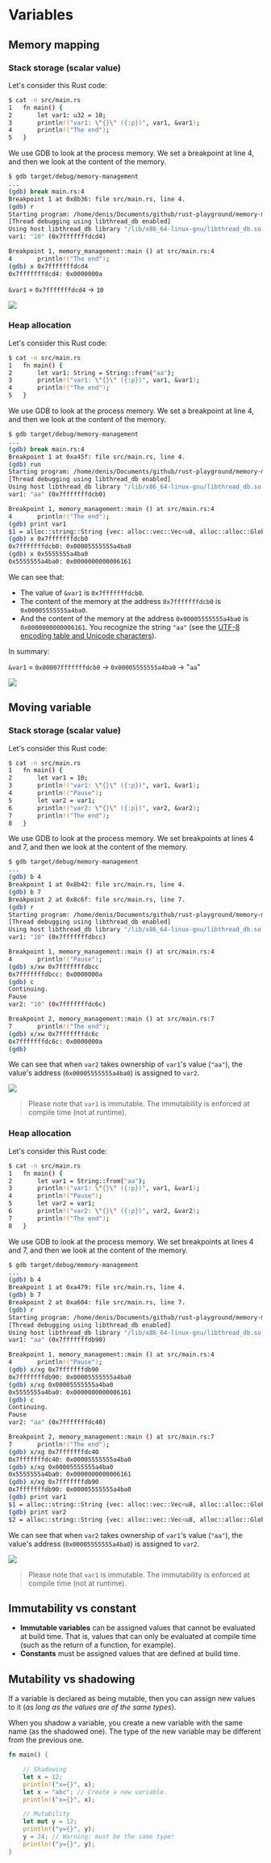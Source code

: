 # Variables

## Memory mapping

### Stack storage (scalar value)

Let's consider this Rust code:

```bash
$ cat -n src/main.rs
1   fn main() {
2       let var1: u32 = 10;
3       println!("var1: \"{}\" ({:p})", var1, &var1);
4       println!("The end");
5   }
```

We use GDB to look at the process memory. We set a breakpoint at line 4, and then we look at the content of the memory.

```bash
$ gdb target/debug/memory-management 
...
(gdb) break main.rs:4
Breakpoint 1 at 0x8b36: file src/main.rs, line 4.
(gdb) r
Starting program: /home/denis/Documents/github/rust-playground/memory-management/target/debug/memory-management 
[Thread debugging using libthread_db enabled]
Using host libthread_db library "/lib/x86_64-linux-gnu/libthread_db.so.1".
var1: "10" (0x7fffffffdcd4)

Breakpoint 1, memory_management::main () at src/main.rs:4
4       println!("The end");
(gdb) x 0x7fffffffdcd4
0x7fffffffdcd4: 0x0000000a
```

`&var1` = `0x7fffffffdcd4` -> `10`

![](images/rust-mem2.png)

### Heap allocation

Let's consider this Rust code:

```bash
$ cat -n src/main.rs 
1   fn main() {
2       let var1: String = String::from("aa");
3       println!("var1: \"{}\" ({:p})", var1, &var1);
4       println!("The end");
5   }
```

We use GDB to look at the process memory. We set a breakpoint at line 4, and then we look at the content of the memory.

```bash
$ gdb target/debug/memory-management
...
(gdb) break main.rs:4
Breakpoint 1 at 0xa45f: file src/main.rs, line 4.
(gdb) run
Starting program: /home/denis/Documents/github/rust-playground/memory-management/target/debug/memory-management
[Thread debugging using libthread_db enabled]
Using host libthread_db library "/lib/x86_64-linux-gnu/libthread_db.so.1".
var1: "aa" (0x7fffffffdcb0)

Breakpoint 1, memory_management::main () at src/main.rs:4
4       println!("The end");
(gdb) print var1
$1 = alloc::string::String {vec: alloc::vec::Vec<u8, alloc::alloc::Global> {buf: alloc::raw_vec::RawVec<u8, alloc::alloc::Global> {ptr: core::ptr::unique::Unique<u8> {pointer: 0x5555555a4ba0, _marker: core::marker::PhantomData<u8>}, cap: 2, alloc: alloc::alloc::Global}, len: 2}}
(gdb) x 0x7fffffffdcb0
0x7fffffffdcb0: 0x00005555555a4ba0
(gdb) x 0x5555555a4ba0
0x5555555a4ba0: 0x0000000000006161
```

We can see that:

* The value of `&var1` is `0x7fffffffdcb0`.
* The content of the memory at the address `0x7fffffffdcb0` is `0x00005555555a4ba0`.
* And the content of the memory at the address `0x00005555555a4ba0` is `0x0000000000006161`.
  You recognize the string `"aa"` (see the [UTF-8 encoding table and Unicode characters](https://www.charset.org/utf-8)).

In summary:

`&var1` = `0x00007fffffffdcb0` -> `0x00005555555a4ba0` -> "`aa`"

![](images/rust-mem1.png)

## Moving variable

### Stack storage (scalar value)

Let's consider this Rust code:

```bash
$ cat -n src/main.rs
1	fn main() {
2	    let var1 = 10;
3	    println!("var1: \"{}\" ({:p})", var1, &var1);
4	    println!("Pause");
5	    let var2 = var1;
6	    println!("var2: \"{}\" ({:p})", var2, &var2);
7	    println!("The end");
8	}
```

We use GDB to look at the process memory. We set breakpoints at lines 4 and 7, and then we look at the content of the memory.

```bash
$ gdb target/debug/memory-management
...
(gdb) b 4
Breakpoint 1 at 0x8b42: file src/main.rs, line 4.
(gdb) b 7
Breakpoint 2 at 0x8c6f: file src/main.rs, line 7.
(gdb) r
Starting program: /home/denis/Documents/github/rust-playground/memory-management/target/debug/memory-management
[Thread debugging using libthread_db enabled]
Using host libthread_db library "/lib/x86_64-linux-gnu/libthread_db.so.1".
var1: "10" (0x7fffffffdbcc)

Breakpoint 1, memory_management::main () at src/main.rs:4
4	    println!("Pause");
(gdb) x/xw 0x7fffffffdbcc
0x7fffffffdbcc:	0x0000000a
(gdb) c
Continuing.
Pause
var2: "10" (0x7fffffffdc6c)

Breakpoint 2, memory_management::main () at src/main.rs:7
7	    println!("The end");
(gdb) x/xw 0x7fffffffdc6c
0x7fffffffdc6c:	0x0000000a
(gdb)
```

We can see that when `var2` takes ownership of `var1`'s value (`"aa"`), the value's address (`0x00005555555a4ba0`) is assigned to `var2`.

![](images/rust-mem4.png)

> Please note that `var1` is immutable. The immutability is enforced at compile time (not at runtime).  

### Heap allocation

Let's consider this Rust code:

```bash
$ cat -n src/main.rs
1	fn main() {
2	    let var1 = String::from("aa");
3	    println!("var1: \"{}\" ({:p})", var1, &var1);
4	    println!("Pause");
5	    let var2 = var1;
6	    println!("var2: \"{}\" ({:p})", var2, &var2);
7	    println!("The end");
8	}
```

We use GDB to look at the process memory. We set breakpoints at lines 4 and 7, and then we look at the content of the memory.

```bash
$ gdb target/debug/memory-management
...
(gdb) b 4
Breakpoint 1 at 0xa479: file src/main.rs, line 4.
(gdb) b 7
Breakpoint 2 at 0xa604: file src/main.rs, line 7.
(gdb) r
Starting program: /home/denis/Documents/github/rust-playground/memory-management/target/debug/memory-management 
[Thread debugging using libthread_db enabled]
Using host libthread_db library "/lib/x86_64-linux-gnu/libthread_db.so.1".
var1: "aa" (0x7fffffffdb90)

Breakpoint 1, memory_management::main () at src/main.rs:4
4       println!("Pause");
(gdb) x/xg 0x7fffffffdb90
0x7fffffffdb90: 0x00005555555a4ba0
(gdb) x/xg 0x00005555555a4ba0
0x5555555a4ba0: 0x0000000000006161
(gdb) c
Continuing.
Pause
var2: "aa" (0x7fffffffdc40)

Breakpoint 2, memory_management::main () at src/main.rs:7
7       println!("The end");
(gdb) x/xg 0x7fffffffdc40
0x7fffffffdc40: 0x00005555555a4ba0
(gdb) x/xg 0x00005555555a4ba0
0x5555555a4ba0: 0x0000000000006161
(gdb) x/xg 0x7fffffffdb90
0x7fffffffdb90: 0x00005555555a4ba0
(gdb) print var1
$1 = alloc::string::String {vec: alloc::vec::Vec<u8, alloc::alloc::Global> {buf: alloc::raw_vec::RawVec<u8, alloc::alloc::Global> {ptr: core::ptr::unique::Unique<u8> {pointer: 0x5555555a4ba0, _marker: core::marker::PhantomData<u8>}, cap: 2, alloc: alloc::alloc::Global}, len: 2}}
(gdb) print var2
$2 = alloc::string::String {vec: alloc::vec::Vec<u8, alloc::alloc::Global> {buf: alloc::raw_vec::RawVec<u8, alloc::alloc::Global> {ptr: core::ptr::unique::Unique<u8> {pointer: 0x5555555a4ba0, _marker: core::marker::PhantomData<u8>}, cap: 2, alloc: alloc::alloc::Global}, len: 2}}
```

We can see that when `var2` takes ownership of `var1`'s value (`"aa"`), the value's address (`0x00005555555a4ba0`) is assigned to `var2`. 

![](images/rust-mem3.png)

> Please note that `var1` is immutable. The immutability is enforced at compile time (not at runtime).

## Immutability vs constant

* **Immutable variables** can be assigned values that cannot be evaluated at build time.
  That is, values that can only be evaluated at compile time (such as the return of a function, for example).
* **Constants** must be assigned values that are defined at build time.

## Mutability vs shadowing

If a variable is declared as being mutable, then you can assign new values to it (_as long as the values 
are of the same types_).

When you shadow a variable, you create a new variable with the same name (as the shadowed one).
The type of the new variable may be different from the previous one.

```rust
fn main() {

    // Shadowing
    let x = 12;
    println!("x={}", x);
    let x = "abc"; // Create a new variable.
    println!("x={}", x);

    // Mutability
    let mut y = 12;
    println!("y={}", y);
    y = 24; // Warning: must be the same type!
    println!("y={}", y);
}
```

